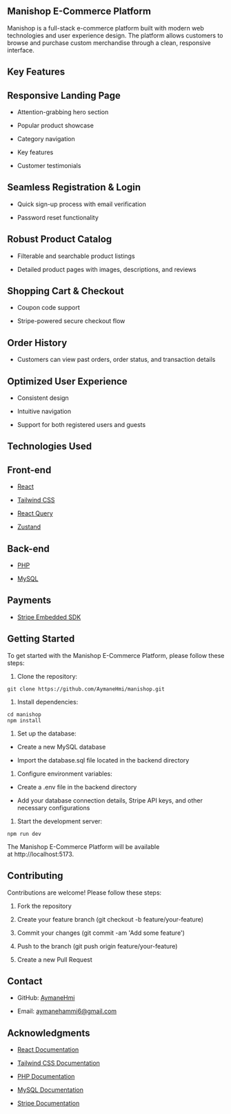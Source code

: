 Manishop E-Commerce Platform
----------------------------

Manishop is a full-stack e-commerce platform built with modern web technologies and user experience design. The platform allows customers to browse and purchase custom merchandise through a clean, responsive interface.

Key Features
------------

Responsive Landing Page
-----------------------

*   Attention-grabbing hero section
    
*   Popular product showcase
    
*   Category navigation
    
*   Key features
    
*   Customer testimonials
    

Seamless Registration & Login
-----------------------------

*   Quick sign-up process with email verification
    
*   Password reset functionality
    

Robust Product Catalog
----------------------

*   Filterable and searchable product listings
    
*   Detailed product pages with images, descriptions, and reviews
    

Shopping Cart & Checkout
------------------------

*   Coupon code support
    
*   Stripe-powered secure checkout flow
    

Order History
-------------

*   Customers can view past orders, order status, and transaction details
    

Optimized User Experience
-------------------------

*   Consistent design
    
*   Intuitive navigation
    
*   Support for both registered users and guests
    

Technologies Used
-----------------

Front-end
---------

*   [React](https://reactjs.org/)
    
*   [Tailwind CSS](https://tailwindcss.com/)
  
*   [React Query](https://react-query.tanstack.com/)

*   [Zustand](https://github.com/pmndrs/zustand)
    

Back-end
--------

*   [PHP](https://www.php.net/)
    
*   [MySQL](https://www.mysql.com/)
    

Payments
--------

*   [Stripe Embedded SDK](https://stripe.com/)
    

Getting Started
---------------

To get started with the Manishop E-Commerce Platform, please follow these steps:

1.  Clone the repository:
    

```properties
git clone https://github.com/AymaneHmi/manishop.git
```  

1.  Install dependencies:
    

```properties
cd manishop
npm install
```  

1.  Set up the database:
    

*   Create a new MySQL database
    
*   Import the database.sql file located in the backend directory
    

1.  Configure environment variables:
    

*   Create a .env file in the backend directory
    
*   Add your database connection details, Stripe API keys, and other necessary configurations
    

1.  Start the development server:
    

```properties
npm run dev
```  

The Manishop E-Commerce Platform will be available at http://localhost:5173.

Contributing
------------

Contributions are welcome! Please follow these steps:

1.  Fork the repository
    
2.  Create your feature branch (git checkout -b feature/your-feature)
    
3.  Commit your changes (git commit -am 'Add some feature')
    
4.  Push to the branch (git push origin feature/your-feature)
    
5.  Create a new Pull Request
    

Contact
-------

*   GitHub: [AymaneHmi](https://github.com/AymaneHmi)
    
*   Email: [aymanehammi6@gmail.com](mailto:aymanehammi6@gmail.com)
    

Acknowledgments
---------------

*   [React Documentation](https://reactjs.org/docs)
    
*   [Tailwind CSS Documentation](https://tailwindcss.com/docs)
    
*   [PHP Documentation](https://www.php.net/docs.php)
    
*   [MySQL Documentation](https://dev.mysql.com/doc/)
    
*   [Stripe Documentation](https://stripe.com/docs)
